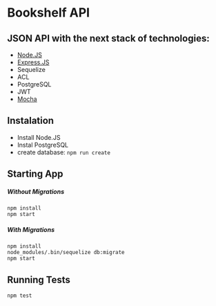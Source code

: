 # Bookshelf API

## JSON API with the next stack of technologies:
* [Node.JS](https://nodejs.org)
* [Express.JS](https://expressjs.com)
* Sequelize
* ACL
* PostgreSQL
* JWT 
* [Mocha](https://mochajs.org)

## Instalation
* Install Node.JS
* Instal PostgreSQL
* create database: `npm run create`

## Starting App

##### Without Migrations
```
npm install
npm start
```

##### With Migrations
```
npm install
node_modules/.bin/sequelize db:migrate
npm start
```

## Running Tests
```
npm test
```

